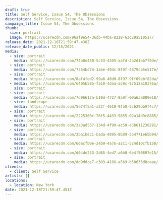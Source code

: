 ```yaml
---
draft: true
title: Self Service, Issue 54, The Obsessions
description: Self Service, Issue 54, The Obsessions
campaign_title: Issue 54, The Obsessions
thumb:
  size: portrait
  image: https://ucarecdn.com/96af9e54-36db-44ba-8218-63c29a510517/
release_date: 2021-12-18T21:59:47.438Z
release_date_public: 12/18/2021
media:
  - size: portrait
    media: https://ucarecdn.com/74a0e430-5c33-4305-aafd-2a2d1bb7f9de/
  - size: portrait
    media: https://ucarecdn.com/7364bd74-1a4e-49dc-8f0f-4879ca5e517e/
  - size: portrait
    media: https://ucarecdn.com/8af4fed2-99a8-40d0-8f97-9ff09ebf82da/
  - media: https://ucarecdn.com/6405b585-fa10-4daa-a39c-87512a10376a/
    size: portrait
  - size: portrait
    media: https://ucarecdn.com/7d96617a-b19d-4727-8a9f-00a6aa089e18/
  - size: landscape
    media: https://ucarecdn.com/5e74f5a1-a22f-4610-9fb0-5c629bb9f4c7/
  - size: portrait
    media: https://ucarecdn.com/2225360c-76f5-4433-9855-02a14d9c8885/
  - size: portrait
    media: https://ucarecdn.com/3a3ad537-134d-4f90-ac50-a3b611230291/
  - size: portrait
    media: https://ucarecdn.com/2ba1b6c1-bada-4095-8b89-3b4771e65b94/
  - size: portrait
    media: https://ucarecdn.com/66acfb0e-24b9-4a76-a2c1-524d10cfb150/
  - size: portrait
    media: https://ucarecdn.com/d04de233-2d65-4ed7-a0b0-6e4f50897e15/
  - size: portrait
    media: https://ucarecdn.com/dd9ddce7-c303-4186-a5b9-b50635d8caae/
clients:
  - client: Self Service
artists: []
locations:
  - location: New York
date: 2021-12-18T21:59:47.451Z
---
```

